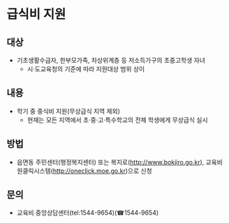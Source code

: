 # 급식비 지원

## 대상
- 기초생활수급자, 한부모가족, 차상위계층 등 저소득가구의 초중고학생 자녀
  - 시·도교육청의 기준에 따라 지원대상 범위 상이

## 내용
- 학기 중 중식비 지원(무상급식 지역 제외)
  - 현재는 모든 지역에서 초·중·고·특수학교의 전체 학생에게 무상급식 실시

## 방법
- 읍면동 주민센터(행정복지센터) 또는 복지로(http://www.bokjiro.go.kr), 교육비원클릭시스템(http://oneclick.moe.go.kr)으로 신청

## 문의
- 교육비 중앙상담센터(tel:1544-9654)(☎1544-9654)

